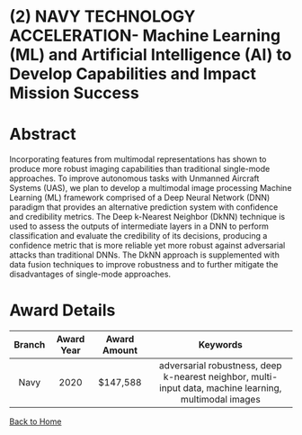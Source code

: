 
(2) NAVY TECHNOLOGY ACCELERATION- Machine Learning (ML) and Artificial Intelligence (AI) to Develop Capabilities and Impact Mission Success
===========================================================================================================================================

# Abstract


Incorporating features from multimodal representations has shown to produce more robust imaging capabilities than traditional single-mode approaches. To improve autonomous tasks with Unmanned Aircraft Systems (UAS), we plan to develop a multimodal image processing Machine Learning (ML) framework comprised of a Deep Neural Network (DNN) paradigm that provides an alternative prediction system with confidence and credibility metrics. The Deep k-Nearest Neighbor (DkNN) technique is used to assess the outputs of intermediate layers in a DNN to perform classification and evaluate the credibility of its decisions, producing a confidence metric that is more reliable yet more robust against adversarial attacks than traditional DNNs. The DkNN approach is supplemented with data fusion techniques to improve robustness and to further mitigate the disadvantages of single-mode approaches.  

# Award Details

|Branch|Award Year|Award Amount|Keywords|
| :---: | :---: | :---: | :---: |
|Navy|2020|$147,588|adversarial robustness, deep k-nearest neighbor, multi-input data, machine learning, multimodal images|
  
  


[Back to Home](https://github.com/chrischow/dod_sbir_awards#2104)